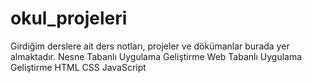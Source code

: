 # okul_projeleri
 Girdiğim derslere ait ders notları, projeler ve dökümanlar burada yer almaktadır.  Nesne Tabanlı Uygulama Geliştirme Web Tabanlı Uygulama Geliştirme HTML CSS JavaScript
